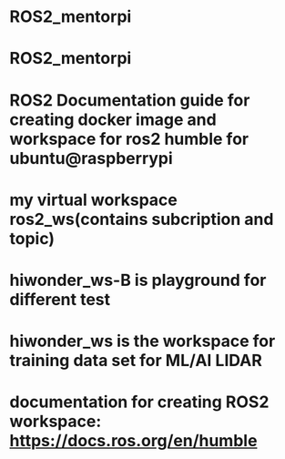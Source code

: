 # ROS2_mentorpi
# ROS2_mentorpi

 # ROS2 Documentation guide for creating docker image and workspace for ros2 humble for ubuntu@raspberrypi 
# my virtual workspace ros2_ws(contains subcription and topic)
# hiwonder_ws-B is playground for different test 
# hiwonder_ws is the workspace for training data set for ML/AI LIDAR
 # documentation for creating ROS2 workspace:  https://docs.ros.org/en/humble
